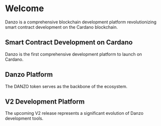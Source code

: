 # Welcome

Danzo is a comprehensive blockchain development platform revolutionizing smart contract development on the Cardano blockchain.

## Smart Contract Development on Cardano

Danzo is the first comprehensive development platform to launch on Cardano.

## Danzo Platform

The DANZO token serves as the backbone of the ecosystem.

## V2 Development Platform

The upcoming V2 release represents a significant evolution of Danzo development tools.